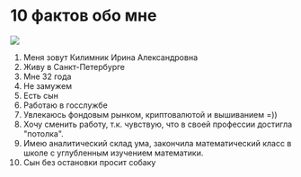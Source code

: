 # 10 фактов обо мне  
![](https://ltdfoto.ru/image/iFW6Uo)

1. Меня зовут Килимник Ирина Александровна
2. Живу в Санкт-Петербурге
3. Мне 32 года
4. Не замужем
5. Есть сын
6. Работаю в госслужбе
7. Увлекаюсь фондовым рынком, криптовалютой и вышиванием =))
8. Хочу сменить работу, т.к. чувствую, что в своей профессии достигла "потолка".
9. Имею аналитический склад ума, закончила математический класс в школе с углубленным изучением математики.
10. Сын без остановки просит собаку